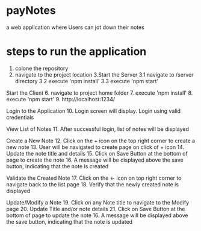 # payNotes
a web application where Users can jot down their notes

# steps to run the application
1. colone the repository
2. navigate to the project location
3.Start the Server
  3.1 navigate to /server directory
  3.2 execute 'npm install'
  3.3 execute 'npm start'

Start the Client
6. navigate to project home folder
7. execute 'npm install'
8. execute 'npm start'
9. http://localhost:1234/

Login to the Application
10. Login screen will display. Login using valid credentials

View List of Notes
11. After successful login, list of notes will be displayed

Create a New Note
12. Click on the + icon on the top right corner to create a new note
13. User will be navigated to create page on click of + icon
14. Update the note title and details
15. Click on Save Button at the bottom of page to create the note
16. A message will be displayed above the save button, indicating that the note is created

Validate the Created Note
17. Click on the <- icon on top right corner to navigate back to the list page
18. Verify that the newly created note is displayed 

Update/Modify a Note
19. Click on any Note title to navigate to the Modify page
20. Update Title and/or note details 
21. Click on Save Button at the bottom of page to update the note
16. A message will be displayed above the save button, indicating that the note is updated

